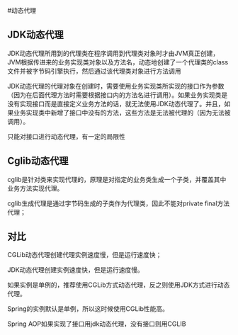 #动态代理

## JDK动态代理
JDK动态代理所用到的代理类在程序调用到代理类对象时才由JVM真正创建，JVM根据传进来的业务实现类对象以及方法名，动态地创建了一个代理类的class文件并被字节码引擎执行，然后通过该代理类对象进行方法调用

JDK动态代理的代理对象在创建时，需要使用业务实现类所实现的接口作为参数（因为在后面代理方法时需要根据接口内的方法名进行调用）。如果业务实现类是没有实现接口而是直接定义业务方法的话，就无法使用JDK动态代理了。并且，如果业务实现类中新增了接口中没有的方法，这些方法是无法被代理的（因为无法被调用）。

只能对接口进行动态代理，有一定的局限性

## Cglib动态代理
cglib是针对类来实现代理的，原理是对指定的业务类生成一个子类，并覆盖其中业务方法实现代理。

cglib生成代理是通过字节码生成的子类作为代理类，因此不能对private final方法代理；

## 对比
CGLib动态代理创建代理实例速度慢，但是运行速度快；

JDK动态代理创建实例速度快，但是运行速度慢。

如果实例是单例的，推荐使用CGLib方式动态代理，反之则使用JDK方式进行动态代理。

Spring的实例默认是单例，所以这时候使用CGLib性能高。 

Spring AOP如果实现了接口用jdk动态代理，没有接口则用CGLIB